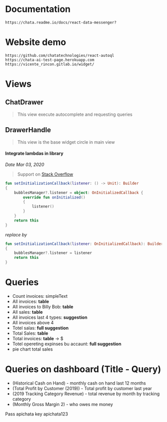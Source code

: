 # Documentation
    https://chata.readme.io/docs/react-data-messenger?

# Website demo
    https://github.com/chatatechnologies/react-autoql
    https://chata-ai-test-page.herokuapp.com
    https://vicente_rincon.gitlab.io/widget/

# Views

## ChatDrawer
> This view execute autocomplete and requesting queries

## DrawerHandle
> This view is the base widget circle in main view

#### Integrate lambdas in library

_Date Mar 03, 2020_
> Support on [Stack Overflow](https://stackoverflow.com/a/57821039)
```kotlin
fun setInitializationCallback(listener: () -> Unit): Builder
{
    bubblesManager?.listener = object: OnInitializedCallback {
        override fun onInitialized()
        {
            listener()
        }
    }
    return this
}
```

_replace by_
```kotlin
fun setInitializationCallback(listener: OnInitializedCallback): Builder
{
    bubblesManager?.listener = listener
    return this
}
```

# Queries
- Count invoices: simpleText
- All invoices: <b>table</b>
- All invoices to Billy Bob: <b>table</b>
- All sales: <b>table</b>
- All invoices last 4 types: <b>suggestion</b>
- All invoices above 4
- Totel salas: <b>full suggestion</b>
- Total Sales: <b>table</b>
- Total invoices: <b>table</b> -> $
- Totel opereting expinses bu accaunt: <b>full suggestion</b>
- pie chart total sales

# Queries on dashboard (Title - Query)
- (Historical Cash on Hand) - monthly cash on hand last 12 months
- (Total Profit by Customer (2019)) - Total profit by customer last year
- (2019 Tracking Category Revenue) - total revenue by month by tracking category
- (Monthly Gross Margin 2) - who owes me money

Pass apichata
key apichata123
